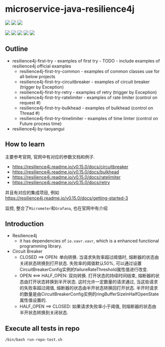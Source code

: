 # microservice-java-resilience4j

![](https://img.shields.io/badge/language-java-blue)
![](https://img.shields.io/badge/technology-resilience4j,%20rate%20limiting,%20circuit%20breaker-blue)
![](https://img.shields.io/badge/development%20year-2020-orange)

![](https://img.shields.io/github/languages/top/shijiansu/microservice-java-resilience4j)
![](https://img.shields.io/github/languages/count/shijiansu/microservice-java-resilience4j)
![](https://img.shields.io/github/languages/code-size/shijiansu/microservice-java-resilience4j)
![](https://img.shields.io/github/repo-size/shijiansu/microservice-java-resilience4j)
![](https://img.shields.io/github/last-commit/shijiansu/microservice-java-resilience4j?color=red)

## Outline

- resilience4j-first-try - examples of first try - TODO - include examples of resilience4j official examples
  - resilience4j-first-try-common - examples of common classes use for all below projects
  - resilience4j-first-try-circuitbreaker - examples of circuit breaker (trigger by Exception)
  - resilience4j-first-try-retry - examples of retry (trigger by Exception)
  - resilience4j-first-try-ratelimiter - examples of rate limiter (control on request #)
  - resilience4j-first-try-bulkhead - examples of bulkhead (control on Thread #)
  - resilience4j-first-try-timelimiter - examples of time limter (control on Future process time)
- resilience4j-by-taoyangui

## How to learn

主要参考官网, 官网中有对应的参数文档和例子.

- https://resilience4j.readme.io/v0.15.0/docs/circuitbreaker
- https://resilience4j.readme.io/v0.15.0/docs/bulkhead
- https://resilience4j.readme.io/v0.15.0/docs/ratelimiter
- https://resilience4j.readme.io/v0.15.0/docs/retry

并且有对应的集成项目, 例如<https://resilience4j.readme.io/v0.15.0/docs/getting-started-3>

监控, 整合了`Micrometer`和`Grafana`, 也在官网中有介绍

## Introduction

- Resilience4j
  - it has dependencies of `io.vavr.vavr`, which is a enhanced functional programming library. 
- Circuit Breaker
  - CLOSED ==> OPEN: 单向转换. 当请求失败率超过阈值时, 熔断器的状态由关闭状态转换到打开状态. 失败率的阈值默认50%, 可以通过设置CircuitBreakerConfig实例的failureRateThreshold属性值进行改变.
  - OPEN <==> HALF_OPEN: 双向转换. 打开状态的持续时间结束, 熔断器的状态由打开状态转换到半开状态. 这时允许一定数量的请求通过, 当这些请求的失败率超过阈值, 熔断器的状态由半开状态转换回打开状态. 半开时请求的数量是由CircuitBreakerConfig实例的ringBufferSizeInHalfOpenState属性值设置的.
  - HALF_OPEN ==> CLOSED: 如果请求失败率小于阈值, 则熔断器的状态由半开状态转换到关闭状态.

## Execute all tests in repo

`/bin/bash run-repo-test.sh`
